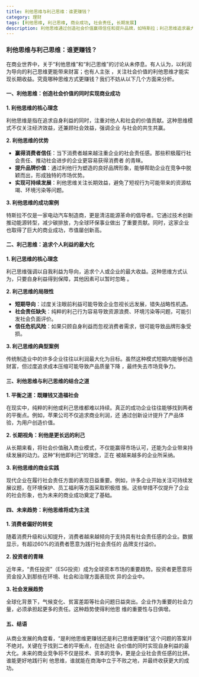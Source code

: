 ```yaml
---
title: 利他思维与利己思维：谁更赚钱？
category: 理财
tags: [利他思维, 利己思维, 商业成功, 社会责任, 长期发展]
description: 利他思维通过创造社会价值赢得信任和提升品牌，如特斯拉；利己思维追求最大利润但可能导致短期行为和信任危机。成功在于平衡两者，既赚钱也负责任。未来，消费者偏好和社会责任（ESG）投资将使利他思维成为主流，促进企业长远发展。
---
```

### 利他思维与利己思维：谁更赚钱？

在商业世界中，关于“利他思维”和“利己思维”的讨论从未停息。有人认为，以利润为导向的利己思维更能带来财富；也有人主张
，关注社会价值的利他思维才能实现长期收益。究竟哪种思维方式更赚钱？我们不妨从以下几个方面来分析。

#### 一、利他思维：创造社会价值的同时实现商业成功

**1. 利他思维的核心理念**

利他思维是指在追求自身利益的同时，注重对他人和社会的价值贡献。这种思维模式不仅关注经济效益，还兼顾社会效益，强调企业
与社会的共生共赢。

**2. 利他思维的优势**

- **赢得消费者信任**：当下消费者越来越注重企业的社会责任感。那些积极履行社会责任、推动社会进步的企业更容易获得消费者
的青睐。
- **提升品牌价值**：通过利他行为塑造的良好品牌形象，能够帮助企业在竞争中脱颖而出，形成独特的市场优势。
- **实现可持续发展**：利他思维关注长期效益，避免了短视行为可能带来的资源枯竭、环境污染等问题。

**3. 利他思维的成功案例**

特斯拉不仅是一家电动汽车制造商，更是清洁能源革命的倡导者。它通过技术创新推动能源转型，减少碳排放，为全球环保事业做出
了重要贡献。同时，这家企业也取得了巨大的商业成功，市值屡创新高。

#### 二、利己思维：追求个人利益的最大化

**1. 利己思维的核心理念**

利己思维强调以自我利益为导向，追求个人或企业的最大收益。这种思维方式认为，只要自身利益得到保障，其他因素可以暂时忽略
。

**2. 利己思维的局限性**

- **短期导向**：过度关注眼前利益可能导致企业忽视长远发展，错失战略性机遇。
- **社会责任缺失**：纯粹的利己行为容易导致资源浪费、环境污染等问题，可能引发社会负面评价。
- **信任危机风险**：如果只顾自身利益而忽视消费者需求，很可能导致品牌形象受损。

**3. 利己思维的典型案例**

传统制造业中的许多企业往往以利润最大化为目标。虽然这种模式短期内能够创造财富，但过度追求成本压缩可能导致产品质量下降
，最终失去市场竞争力。

#### 三、利他思维与利己思维的结合之道

**1. 平衡之道：既赚钱又造福社会**

在现实中，纯粹的利他或利己思维都难以持续。真正的成功企业往往能够找到两者的平衡点。例如，苹果公司不仅追求商业利润，还
通过创新设计提升了产品体验，为用户创造价值。

**2. 长期视角：利他是更长远的利己**

从长期来看，将社会价值融入商业模式，不仅能赢得市场认可，还能为企业带来持续发展的动力。这种“利他即利己”的理念，正在
被越来越多的企业所采纳。

**3. 利他思维的商业实践**

现代企业在履行社会责任方面的表现日益重要。例如，许多企业开始关注可持续发展议题，在环境保护、员工福利等方面采取积极措
施。这些举措不仅提升了企业的社会形象，也为未来的商业成功奠定了基础。

#### 四、未来趋势：利他思维将成为主流

**1. 消费者偏好的转变**

随着消费升级和认知提升，消费者越来越倾向于支持具有社会责任感的企业。数据显示，有超过60%的消费者愿意为践行社会责任的
品牌支付溢价。

**2. 投资者的青睐**

近年来，“责任投资”（ESG投资）成为全球资本市场的重要趋势。投资者更愿意将资金投入到那些在环境、社会和治理方面表现优
异的企业中。

**3. 社会发展趋势**

全球化背景下，气候变化、贫富差距等社会问题日益突出。企业作为重要的社会力量，必须承担起更多的责任。这种趋势使得利他思
维的重要性与日俱增。

#### 五、结语

从商业发展的角度看，“是利他思维更赚钱还是利己思维更赚钱”这个问题的答案并不绝对。关键在于找到二者的平衡点，在创造社
会价值的同时实现自身利益的最大化。未来的商业竞争将不仅是技术、资本的竞争，更是企业社会责任感的比拼。谁能更好地践行利
他思维，谁就能在商海中立于不败之地，并最终收获更大的成功。